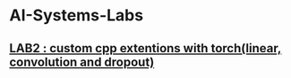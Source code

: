 # AI-Systems-Labs

## [LAB2 : custom cpp extentions with torch(linear, convolution and dropout)](./mylab2)

